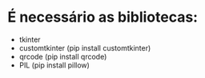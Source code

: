 # É necessário as bibliotecas:
* tkinter
* customtkinter (pip install customtkinter)
* qrcode (pip install qrcode)
* PIL (pip install pillow)
